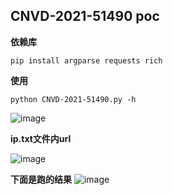 ## CNVD-2021-51490 poc

**依赖库**
```
pip install argparse requests rich
```

**使用**
```
python CNVD-2021-51490.py -h
```
![image](https://github.com/zh-byte/CNVD-2021-51490/assets/81899489/913ae329-994b-4cca-bfba-0060ffc7a67f)

**ip.txt文件内url**

![image](https://github.com/zh-byte/CNVD-2021-51490/assets/81899489/ec20aa0c-66f1-4751-9296-d7f122f68ec5)

**下面是跑的结果**
![image](https://github.com/zh-byte/CNVD-2021-51490/assets/81899489/90e0351f-bf88-4456-9e5a-b0c7dd176027)

